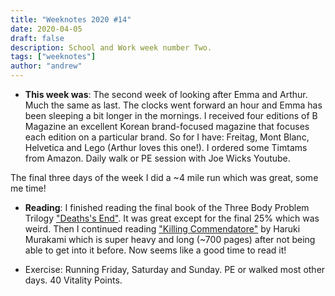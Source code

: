 ```yaml
---
title: "Weeknotes 2020 #14"
date: 2020-04-05
draft: false
description: School and Work week number Two.
tags: ["weeknotes"]
author: "andrew"
---
```


- **This week was**: The second week of looking after Emma and Arthur. Much the same as last. The clocks went forward an hour and Emma has been sleeping a bit longer in the mornings. I received four editions of B Magazine an excellent Korean brand-focused magazine that focuses each edition on a particular brand. So for I have: Freitag, Mont Blanc, Helvetica and Lego (Arthur loves this one!). I ordered some Timtams from Amazon. Daily walk or PE session with Joe Wicks Youtube.

The final three days of the week I did a ~4 mile run which was great, some me time!

- **Reading**: I finished reading the final book of the Three Body Problem Trilogy ["Deaths's End"](https://en.wikipedia.org/wiki/Death%27s_End). It was great except for the final 25% which was weird. Then I continued reading ["Killing Commendatore"](https://www.goodreads.com/book/show/38820047-killing-commendatore) by Haruki Murakami which is super heavy and long (~700 pages) after not being able to get into it before. Now seems like a good time to read it!

- Exercise: Running Friday, Saturday and Sunday. PE or walked most other days. 40 Vitality Points.
